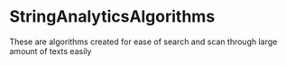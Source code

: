 # StringAnalyticsAlgorithms
These are algorithms created for ease of search and scan through large amount of texts easily
